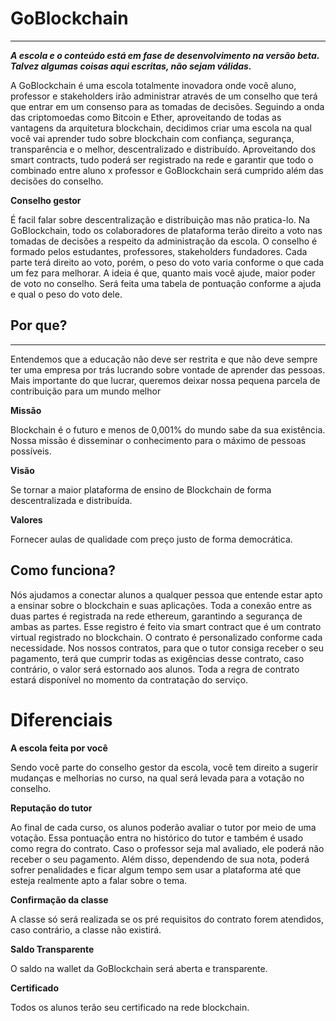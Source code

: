 **GoBlockchain**
============
----------
***A escola e o conteúdo está em fase de desenvolvimento na versão beta. Talvez algumas coisas aqui escritas, não sejam válidas.***

A GoBlockchain é uma escola totalmente inovadora onde você aluno, professor e stakeholders irão administrar através de um conselho que terá que entrar em um consenso para as tomadas de decisões. Seguindo a onda das criptomoedas como Bitcoin e Ether, aproveitando de todas as vantagens da arquitetura blockchain, decidimos criar uma escola na qual você vai aprender tudo sobre blockchain com confiança, segurança, transparência e o melhor, descentralizado e distribuído. Aproveitando dos smart contracts, tudo poderá ser registrado na rede e garantir que todo o combinado entre aluno x professor e GoBlockchain será cumprido além das decisões do conselho. 

**Conselho gestor**

É facil falar sobre descentralização e distribuição mas não pratica-lo. Na GoBlockchain, todo os colaboradores de plataforma terão direito a voto nas tomadas de decisões a respeito da administração da escola. O conselho é formado pelos estudantes, professores, stakeholders fundadores. Cada parte terá direito ao voto, porém, o peso do voto varia conforme o que cada um fez para melhorar. A ideia é que, quanto mais você ajude, maior poder de voto no conselho. Será feita uma tabela de pontuação conforme a ajuda e qual o peso do voto dele. 


Por que?
---------
----------
Entendemos que a educação não deve ser restrita e que não deve sempre ter uma empresa por trás lucrando sobre vontade de aprender das pessoas. Mais importante do que lucrar, queremos deixar nossa pequena parcela de contribuição para um mundo melhor
 
**Missão**

Blockchain é o futuro e menos de 0,001% do mundo sabe da sua existência. Nossa missão é disseminar o conhecimento para o máximo de pessoas possíveis.

**Visão**

Se tornar a maior plataforma de ensino de Blockchain de forma descentralizada e distribuída.

**Valores**

Fornecer aulas de qualidade com preço justo de forma democrática.

Como funciona?
--------------

Nós ajudamos a conectar alunos a qualquer pessoa que entende estar apto a ensinar sobre o blockchain e suas aplicações. Toda a conexão entre as duas partes é registrada na rede ethereum, garantindo a segurança de ambas as partes. Esse registro é feito via smart contract que é um contrato virtual registrado no blockchain. O contrato é personalizado conforme cada necessidade. Nos nossos contratos, para que o tutor consiga receber o seu pagamento, terá que cumprir todas as exigências desse contrato, caso contrário, o valor será estornado aos alunos. Toda a regra de contrato estará disponível no momento da contratação do serviço. 

Diferenciais
============

**A escola feita por você**

Sendo você parte do conselho gestor da escola, você tem direito a sugerir mudanças e melhorias no curso, na qual será levada para a votação no conselho.

**Reputação do tutor**

Ao final de cada curso, os alunos poderão avaliar o tutor por meio de uma votação. Essa pontuação entra no histórico do tutor e também é usado como regra do contrato. Caso o professor seja mal avaliado, ele poderá não receber o seu pagamento. Além disso, dependendo de sua nota, poderá sofrer penalidades e ficar algum tempo sem usar a plataforma até que esteja realmente apto a falar sobre o tema.

**Confirmação da classe**

A classe só será realizada se os pré requisitos do contrato forem atendidos, caso contrário, a classe não existirá.

**Saldo Transparente**

O saldo na wallet da GoBlockchain será aberta e transparente.

**Certificado**

Todos os alunos terão seu certificado na rede blockchain.


